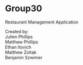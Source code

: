 # Group30

Restaurant Management Application  

Created by:  
Julien Phillips  
Matthew Phillips  
Ethan Itovich  
Matthew Zoltak  
Benjamin Szwimer  
